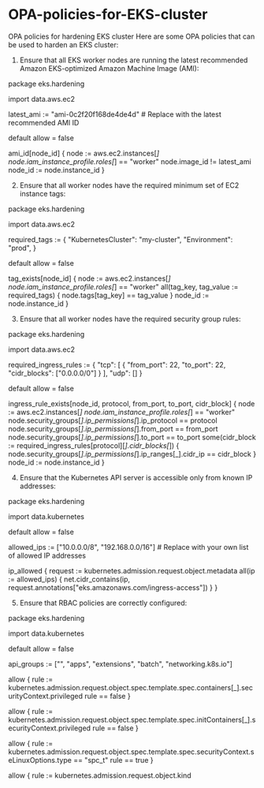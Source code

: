 # OPA-policies-for-EKS-cluster

OPA policies for hardening EKS cluster
Here are some OPA policies that can be used to harden an EKS cluster:
1.	Ensure that all EKS worker nodes are running the latest recommended Amazon EKS-optimized Amazon Machine Image (AMI):

package eks.hardening

import data.aws.ec2

latest_ami := "ami-0c2f20f168de4de4d"  # Replace with the latest recommended AMI ID

default allow = false

ami_id[node_id] {
    node := aws.ec2.instances[_]
    node.iam_instance_profile.roles[_] == "worker"
    node.image_id != latest_ami
    node_id := node.instance_id
}

2.	Ensure that all worker nodes have the required minimum set of EC2 instance tags:

package eks.hardening

import data.aws.ec2

required_tags := {
    "KubernetesCluster": "my-cluster",
    "Environment": "prod",
}

default allow = false

tag_exists[node_id] {
    node := aws.ec2.instances[_]
    node.iam_instance_profile.roles[_] == "worker"
    all(tag_key, tag_value := required_tags) {
        node.tags[tag_key] == tag_value
    }
    node_id := node.instance_id
}

3.	Ensure that all worker nodes have the required security group rules:

package eks.hardening

import data.aws.ec2

required_ingress_rules := {
    "tcp": [
        {
            "from_port": 22,
            "to_port": 22,
            "cidr_blocks": ["0.0.0.0/0"]
        }
    ],
    "udp": []
}

default allow = false

ingress_rule_exists[node_id, protocol, from_port, to_port, cidr_block] {
    node := aws.ec2.instances[_]
    node.iam_instance_profile.roles[_] == "worker"
    node.security_groups[_].ip_permissions[_].ip_protocol == protocol
    node.security_groups[_].ip_permissions[_].from_port == from_port
    node.security_groups[_].ip_permissions[_].to_port == to_port
    some(cidr_block := required_ingress_rules[protocol][_].cidr_blocks[_]) {
        node.security_groups[_].ip_permissions[_].ip_ranges[_].cidr_ip == cidr_block
    }
    node_id := node.instance_id
}

4.	Ensure that the Kubernetes API server is accessible only from known IP addresses:

package eks.hardening

import data.kubernetes

default allow = false

allowed_ips := ["10.0.0.0/8", "192.168.0.0/16"]  # Replace with your own list of allowed IP addresses

ip_allowed {
    request := kubernetes.admission.request.object.metadata
    all(ip := allowed_ips) {
        net.cidr_contains(ip, request.annotations["eks.amazonaws.com/ingress-access"])
    }
}

5.	Ensure that RBAC policies are correctly configured:

package eks.hardening

import data.kubernetes

default allow = false

api_groups := ["", "apps", "extensions", "batch", "networking.k8s.io"]

allow {
    rule := kubernetes.admission.request.object.spec.template.spec.containers[_].securityContext.privileged
    rule == false
}

allow {
    rule := kubernetes.admission.request.object.spec.template.spec.initContainers[_].securityContext.privileged
    rule == false
}

allow {
    rule := kubernetes.admission.request.object.spec.template.spec.securityContext.seLinuxOptions.type == "spc_t"
    rule == true
}

allow {
    rule := kubernetes.admission.request.object.kind
